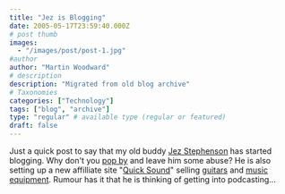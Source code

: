 ```yaml
---
title: "Jez is Blogging"
date: 2005-05-17T23:59:40.000Z
# post thumb
images:
  - "/images/post/post-1.jpg"
#author
author: "Martin Woodward"
# description
description: "Migrated from old blog archive"
# Taxonomies
categories: ["Technology"]
tags: ["blog", "archive"]
type: "regular" # available type (regular or featured)
draft: false
---
```


Just a quick post to say that my old buddy [Jez Stephenson](http://www.jezstephenson.f2s.com/blog/) has started blogging.  Why don't you [pop by](http://www.jezstephenson.f2s.com/blog/) and leave him some abuse?  He is also setting up a new affilliate site "[Quick Sound](http://www.quicksound.co.uk/)" selling [guitars](http://www.quicksound.co.uk/) and [music equipment](http://www.quicksound.co.uk/).  Rumour has it that he is thinking of getting into podcasting...